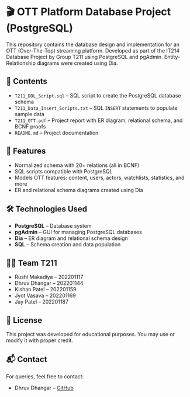 # 🎬 OTT Platform Database Project (PostgreSQL)

This repository contains the database design and implementation for an OTT (Over-The-Top) streaming platform. Developed as part of the IT214 Database Project by Group T211 using PostgreSQL and pgAdmin. Entity-Relationship diagrams were created using Dia.

## 📁 Contents

- `T211_DDL_Script.sql` – SQL script to create the PostgreSQL database schema
- `T211_Data_Insert_Scripts.txt` – SQL `INSERT` statements to populate sample data
- `T211_OTT.pdf` – Project report with ER diagram, relational schema, and BCNF proofs
- `README.md` – Project documentation

## 🧩 Features

- Normalized schema with 20+ relations (all in BCNF)
- SQL scripts compatible with PostgreSQL
- Models OTT features: content, users, actors, watchlists, statistics, and more
- ER and relational schema diagrams created using Dia

## 🛠️ Technologies Used

- **PostgreSQL** – Database system
- **pgAdmin** – GUI for managing PostgreSQL databases
- **Dia** – ER diagram and relational schema design
- **SQL** – Schema creation and data population

## 👨‍💻 Team T211

- Rushi Makadiya – 202201117  
- Dhruv Dhangar – 202201144  
- Kishan Patel – 202201159  
- Jyot Vasava – 202201169  
- Jay Patel – 202201187  

## 📜 License

This project was developed for educational purposes. You may use or modify it with proper credit.

## 📬 Contact

For queries, feel free to contact:
- Dhruv Dhangar – [GitHub](https://github.com/DhruvDhangar)

